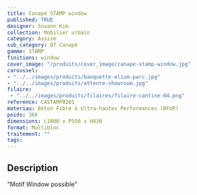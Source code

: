 ```yaml
---
title: Canapé STAMP window 
published: TRUE
designer: Sovann Kim
collection: Mobilier urbain
category: Assise
sub_category: 07 Canapé
gamme: STAMP
finitions: window
cover_image: "/produits/cover_image/canape-stamp-window.jpg"
caroussel: 
- "../../images/produits/banquette-elium-parc.jpg"
- "../../images/produits/attente-showroom.jpg"
filaire: 
 - "../../images/produits/filaires/filaire-cantine-04.png"
reference: CASTAMP0201
materiau: Béton Fibré à Ultra-hautes Performances (BFUP)
poids: 366
dimensions: L1800 x P550 x H830 
format: Multibloc
traitement: ""
tags: 
---
```


## Description
"Motif Window possible"
